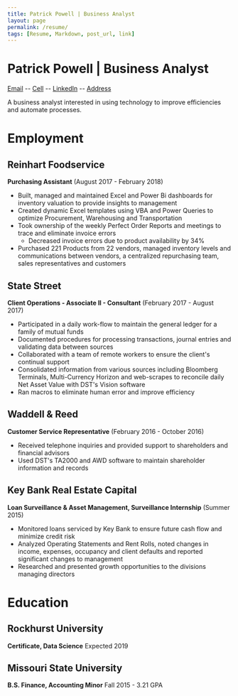 ```yaml
---
title: Patrick Powell | Business Analyst
layout: page
permalink: /resume/
tags: [Resume, Markdown, post_url, link]
---
```

# Patrick Powell | Business Analyst

[Email](Mailto:Prp1277@gmail.com) -- [Cell](tel:+1-402-415-9083) -- [LinkedIn](https://linkedin.com/in/prpowell1277) -- [Address](https://www.google.com/maps/place/7929+Summit+St,+Kansas+City,+MO+64114)

A business analyst interested in using technology to improve efficiencies and automate processes.

# Employment

## Reinhart Foodservice
 **Purchasing Assistant** (August 2017 - February 2018)
* Built, managed and maintained Excel and Power Bi dashboards for inventory valuation to provide insights to management
* Created dynamic Excel templates using VBA and Power Queries to optimize Procurement, Warehousing and Transportation
* Took ownership of the weekly Perfect Order Reports and meetings to trace and eliminate invoice errors
  * Decreased invoice errors due to product availability by 34%
* Purchased 221 Products from 22 vendors, managed inventory levels and communications between vendors, a centralized repurchasing team, sales representatives and customers

## State Street

 **Client Operations - Associate II - Consultant** (February 2017 - August 2017)
* Participated in a daily work-flow to maintain the general ledger for a family of mutual funds
* Documented procedures for processing transactions, journal entries and validating data between sources
* Collaborated with a team of remote workers to ensure the client's continual support
* Consolidated information from various sources including Bloomberg Terminals, Multi-Currency Horizon and web-scrapes to reconcile daily Net Asset Value with DST's Vision software
* Ran macros to eliminate human error and improve efficiency

## Waddell & Reed
 **Customer Service Representative** (February 2016 - October 2016)
* Received telephone inquiries and provided support to shareholders and financial advisors
* Used DST's TA2000 and AWD software to maintain shareholder information and records

## Key Bank Real Estate Capital
 **Loan Surveillance & Asset Management, Surveillance Internship** (Summer 2015)
* Monitored loans serviced by Key Bank to ensure future cash flow and minimize credit risk
* Analyzed Operating Statements and Rent Rolls, noted changes in income, expenses, occupancy and client defaults and reported significant changes to management
* Researched and presented growth opportunities to the divisions managing directors

# Education

## Rockhurst University
 **Certificate, Data Science**
 Expected 2019

## Missouri State University
 **B.S. Finance, Accounting Minor**
 Fall 2015 -  3.21 GPA